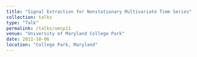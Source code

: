 ```yaml
---
title: "Signal Extraction for Nonstationary Multivariate Time Series"
collection: talks
type: "Talk"
permalink: /talks/umcp11
venue: "University of Maryland College Park"
date: 2011-10-06
location: "College Park, Maryland"
---
```

